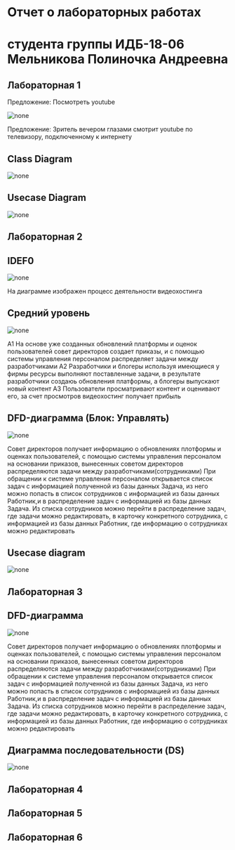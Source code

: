 # Отчет о лабораторных работах
# студента группы ИДБ-18-06 Мельникова Полиночка Андреевна

## Лабораторная 1
Предложение: Посмотреть youtube

![none](https://github.com/Severyanochka/Severyanochka.github.io/blob/main/Лабораторная%201/model.png)

Предложение: Зритель вечером глазами смотрит youtube по телевизору, подключенному к интернету

## Class Diagram
![none](https://github.com/Severyanochka/Severyanochka.github.io/blob/main/Лабораторная%201/Class%20Diagram.png)
## Usecase Diagram
![none](https://github.com/Severyanochka/Severyanochka.github.io/blob/main/Лабораторная%201/Usecase%20Diagram.png)

## Лабораторная 2
## IDEF0
![none](https://github.com/Severyanochka/Severyanochka.github.io/blob/main/Лабораторная%201/01_A0.png)

На диаграмме изображен процесс деятельности видеохостинга

## Средний уровень
![none](https://github.com/Severyanochka/Severyanochka.github.io/blob/main/Лабораторная%201/02_A0.png)

А1 На основе уже созданных обновлений платформы и оценок пользователей совет директоров создает приказы, и с помощью системы управления персоналом распределяет задачи между разработчиками
А2 Разработчики и блогеры используя имеющиеся у фирмы ресурсы выполняют поставленные задачи, в результате разработчики создаюь обновления платформы, а блогеры выпускают новый контент
А3 Пользователи просматривают контент и оценивают его, за счет просмотров видеохостинг получает прибыль

## DFD-диаграмма (Блок: Управлять)
![none](https://github.com/Severyanochka/Severyanochka.github.io/blob/main/Лабораторная%201/03_A1.png)

Совет директоров получает информацию о обновлениях плотформы и оценках пользователей, с помощью системы управления персоналом на основании приказов, вынесенных советом директоров распределяются задачи между разработчиками(сотрудниками)
При обращении к системе управления персоналом открывается список задач с информацией полученной из базы данных Задача, из него можно попасть в список сотрудников с информацией из базы данных Работник,и в распределение задач с информацией из базы данных Задача.
Из списка сотрудников можно перейти в распределение задач, где задачи можно редактировать, в карточку конкретного сотрудника, с информацией из базы данных Работник, где информацию о сотрудниках можно редактировать

## Usecase diagram
![none](https://github.com/Severyanochka/Severyanochka.github.io/blob/main/Лабораторная%201/fL7DIiD043vtdsB8IGy57q2agUT0RfwNP6r3qwniDdYmGXl5avYhu4byWI06WctQLvXv8oUaqTnbMNRuVhxPsPsaLXgRBMEHBgBaHXgv11bORU1EZAOoMCoCpfBmKiSCNSqZgyJ8DKRVTiWqPWaBjGcL6KBtWxmiLO5CrRyJOtLjmMemqMnk8OoC2coa4z7Trpy3cOA3R_I2NrWxHzWxmg.png)

## Лабораторная 3
## DFD-диаграмма
![none](https://github.com/Severyanochka/Severyanochka.github.io/blob/main/Лабораторная%201/03_A1.png)

Совет директоров получает информацию о обновлениях плотформы и оценках пользователей, с помощью системы управления персоналом на основании приказов, вынесенных советом директоров распределяются задачи между разработчиками(сотрудниками)
При обращении к системе управления персоналом открывается список задач с информацией полученной из базы данных Задача, из него можно попасть в список сотрудников с информацией из базы данных Работник,и в распределение задач с информацией из базы данных Задача.
Из списка сотрудников можно перейти в распределение задач, где задачи можно редактировать, в карточку конкретного сотрудника, с информацией из базы данных Работник, где информацию о сотрудниках можно редактировать

## Диаграмма последовательности (DS)
![none]()

## Лабораторная 4

## Лабораторная 5

## Лабораторная 6
